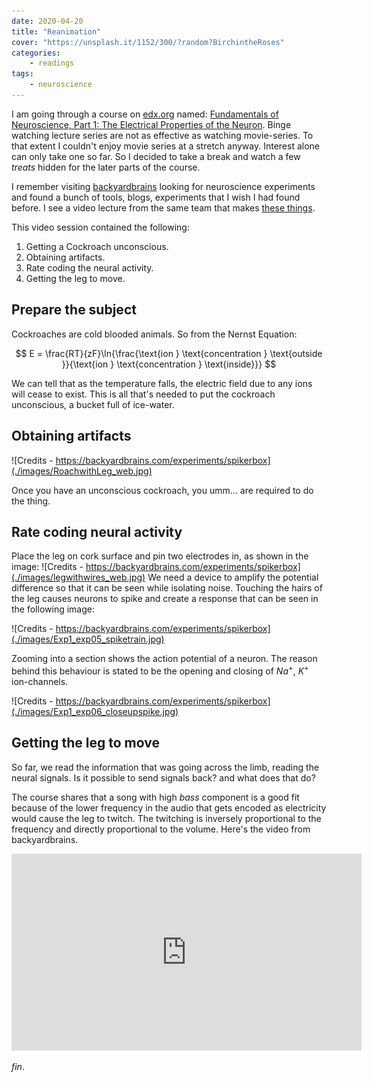 ```yaml
---
date: 2020-04-20
title: "Reanimation"
cover: "https://unsplash.it/1152/300/?random?BirchintheRoses"
categories:
    - readings
tags:
    - neuroscience
---
```

I am going through a course on [edx.org](https://courses.edx.org) named: [Fundamentals of Neuroscience, Part 1: The Electrical Properties of the Neuron](https://courses.edx.org/courses/course-v1:HarvardX+MCB80.1x+3T2019/course/). Binge watching lecture series are not as effective as watching movie-series. To that extent I couldn't enjoy movie series at a stretch anyway. Interest alone can only take one so far. So I decided to take a break and watch a few *treats* hidden for the later parts of the course.

I remember visiting [backyardbrains](https://backyardbrains.com/) looking for neuroscience experiments and found a bunch of tools, blogs, experiments that I wish I had found before. I see a video lecture from the same team that makes [these things](https://backyardbrains.com/products/).

This video session contained the following:

1. Getting a Cockroach unconscious.
2. Obtaining artifacts.
3. Rate coding the neural activity.
4. Getting the leg to move.

## Prepare the subject
Cockroaches are cold blooded animals. So from the Nernst Equation:

$$
E = \frac{RT}{zF}\ln{\frac{\text{ion } \text{concentration } \text{outside }}{\text{ion } \text{concentration } \text{inside}}}
$$

We can tell that as the temperature falls, the electric field due to any ions will cease to exist. This is all that's needed to put the cockroach unconscious, a bucket full of ice-water.

## Obtaining artifacts

![Credits - https://backyardbrains.com/experiments/spikerbox](./images/RoachwithLeg_web.jpg)

Once you have an unconscious cockroach, you umm... are required to do the thing.

## Rate coding neural activity
Place the leg on cork surface and pin two electrodes in, as shown in the image:
![Credits - https://backyardbrains.com/experiments/spikerbox](./images/legwithwires_web.jpg)
We need a device to amplify the potential difference so that it can be seen while isolating noise. Touching the hairs of the leg causes neurons to spike and create a response that can be seen in the following image:

![Credits - https://backyardbrains.com/experiments/spikerbox](./images/Exp1_exp05_spiketrain.jpg)

Zooming into a section shows the action potential of a neuron. The reason behind this behaviour is stated to be the opening and closing of $Na^{+}$, ${K}^{+}$ ion-channels.

![Credits - https://backyardbrains.com/experiments/spikerbox](./images/Exp1_exp06_closeupspike.jpg)

## Getting the leg to move
So far, we read the information that was going across the limb, reading the neural signals. Is it possible to send signals back? and what does that do?

The course shares that a song with high _bass_ component is a good fit because of the lower frequency in the audio that gets encoded as electricity would cause the leg to twitch. The twitching is inversely proportional to the frequency and directly proportional to the volume. Here's the video from backyardbrains.


<iframe width="560" height="315" src="https://www.youtube.com/embed/edEXKiOmPvE?start=720" frameborder="0" allow="accelerometer; autoplay; encrypted-media; gyroscope; picture-in-picture" allowfullscreen></iframe>


_fin_.
